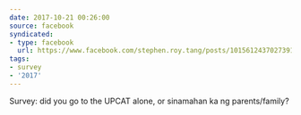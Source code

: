 ```yaml
---
date: 2017-10-21 00:26:00
source: facebook
syndicated:
- type: facebook
  url: https://www.facebook.com/stephen.roy.tang/posts/10156124370273912
tags:
- survey
- '2017'
---
```


Survey: did you go to the UPCAT alone, or sinamahan ka ng parents/family?